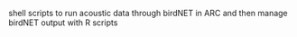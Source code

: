 shell scripts to run acoustic data through birdNET in ARC and then manage birdNET output with R scripts 
